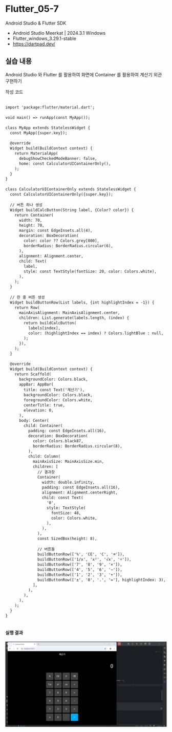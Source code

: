 # Flutter_05-7
Android Studio & Flutter SDK
- Android Studio Meerkat | 2024.3.1 Windows
- Flutter_windows_3.29.1-stable
- https://dartpad.dev/


## 실습 내용
Android Studio 와 Flutter 를 활용하여 화면에 Container 를 활용하여 계산기 외관 구현하기




작성 코드

<pre>
<code>
import 'package:flutter/material.dart';

void main() => runApp(const MyApp());

class MyApp extends StatelessWidget {
  const MyApp({super.key});

  @override
  Widget build(BuildContext context) {
    return MaterialApp(
      debugShowCheckedModeBanner: false,
      home: const CalculatorUIContainerOnly(),
    );
  }
}

class CalculatorUIContainerOnly extends StatelessWidget {
  const CalculatorUIContainerOnly({super.key});

  // 버튼 하나 생성
  Widget buildCalcButton(String label, {Color? color}) {
    return Container(
      width: 70,
      height: 70,
      margin: const EdgeInsets.all(4),
      decoration: BoxDecoration(
        color: color ?? Colors.grey[800],
        borderRadius: BorderRadius.circular(6),
      ),
      alignment: Alignment.center,
      child: Text(
        label,
        style: const TextStyle(fontSize: 20, color: Colors.white),
      ),
    );
  }

  // 한 줄 버튼 생성
  Widget buildButtonRow(List<String> labels, {int highlightIndex = -1}) {
    return Row(
      mainAxisAlignment: MainAxisAlignment.center,
      children: List.generate(labels.length, (index) {
        return buildCalcButton(
          labels[index],
          color: (highlightIndex == index) ? Colors.lightBlue : null,
        );
      }),
    );
  }

  @override
  Widget build(BuildContext context) {
    return Scaffold(
      backgroundColor: Colors.black,
      appBar: AppBar(
        title: const Text('계산기'),
        backgroundColor: Colors.black,
        foregroundColor: Colors.white,
        centerTitle: true,
        elevation: 0,
      ),
      body: Center(
        child: Container(
          padding: const EdgeInsets.all(16),
          decoration: BoxDecoration(
            color: Colors.black87,
            borderRadius: BorderRadius.circular(8),
          ),
          child: Column(
            mainAxisSize: MainAxisSize.min,
            children: [
              // 결과창
              Container(
                width: double.infinity,
                padding: const EdgeInsets.all(16),
                alignment: Alignment.centerRight,
                child: const Text(
                  '0',
                  style: TextStyle(
                    fontSize: 48,
                    color: Colors.white,
                  ),
                ),
              ),
              const SizedBox(height: 8),

              // 버튼들
              buildButtonRow(['%', 'CE', 'C', '⌫']),
              buildButtonRow(['1/x', 'x²', '√x', '÷']),
              buildButtonRow(['7', '8', '9', '×']),
              buildButtonRow(['4', '5', '6', '−']),
              buildButtonRow(['1', '2', '3', '+']),
              buildButtonRow(['±', '0', '.', '='], highlightIndex: 3),
            ],
          ),
        ),
      ),
    );
  }
}
</code>
</pre>


#### 실행 결과
![코드 실행 결과](./images/flutter_05-7.png)

